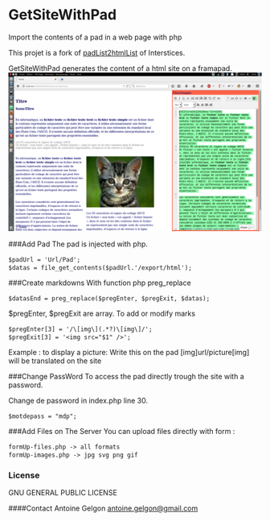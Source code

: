 # GetSiteWithPad
Import the contents of a pad in a web page with php

This projet is a fork of [padList2htmlList](https://github.com/Interstices-/padList2htmlList) of Interstices.

GetSiteWithPad generates the content of a html site on a framapad.
![GetSiteWithPad 1](https://github.com/Antoine-Gelgon/GetSiteWithPad/raw/master/screenshot_GSWP-2.png)

###Add Pad
The pad is injected with php.

    $padUrl = 'Url/Pad';
    $datas = file_get_contents($padUrl.'/export/html');

###Create markdowns
With function php preg_replace

    $datasEnd = preg_replace($pregEnter, $pregExit, $datas);

$pregEnter, $pregExit are array. To add or modify marks 

    $pregEnter[3] = '/\[img\](.*?)\[img\]/';
    $pregExit[3] = '<img src="$1" />';

Example : to display a picture:
  Write this on the pad [img]url/picture[img] will be translated on the site <img scr="url/picture" />

###Change PassWord
To access the pad directly trough the site with a password.

Change de password in index.php line 30.

    $motdepass = "mdp";

###Add Files on The Server
You can upload files directly with form :
    
    formUp-files.php -> all formats
    formUp-images.php -> jpg svg png gif


### License
GNU GENERAL PUBLIC LICENSE

####Contact
Antoine Gelgon antoine.gelgon@gmail.com
